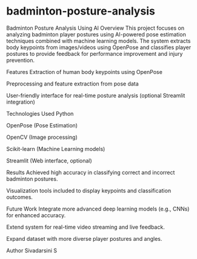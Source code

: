 # badminton-posture-analysis
Badminton Posture Analysis Using AI
Overview
This project focuses on analyzing badminton player postures using AI-powered pose estimation techniques combined with machine learning models. The system extracts body keypoints from images/videos using OpenPose and classifies player postures to provide feedback for performance improvement and injury prevention.

Features
Extraction of human body keypoints using OpenPose

Preprocessing and feature extraction from pose data

User-friendly interface for real-time posture analysis (optional Streamlit integration)

Technologies Used
Python

OpenPose (Pose Estimation)

OpenCV (Image processing)

Scikit-learn (Machine Learning models)

Streamlit (Web interface, optional)

Results
Achieved high accuracy in classifying correct and incorrect badminton postures.

Visualization tools included to display keypoints and classification outcomes.

Future Work
Integrate more advanced deep learning models (e.g., CNNs) for enhanced accuracy.

Extend system for real-time video streaming and live feedback.

Expand dataset with more diverse player postures and angles.

Author
Sivadarsini S
